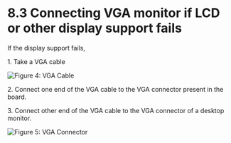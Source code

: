 # 8.3    Connecting VGA monitor if LCD or other display support fails

If the display support fails,

1\. Take a VGA cable

![Figure 4:  VGA Cable](broken-reference)

2\. Connect one end of the VGA cable to the VGA connector present in the board.

3\. Connect other end of the VGA cable to the VGA connector of a desktop monitor.

![Figure 5:  VGA Connector](broken-reference)
